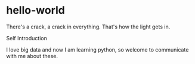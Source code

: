 # hello-world

There's a crack, a crack in everything. That's how the light gets in.

Self Introduction

I love big data and now I am learning python, so welcome to communicate with me about these.
